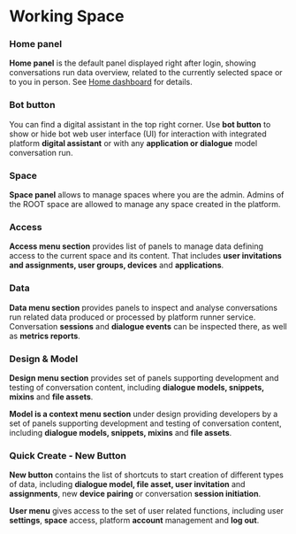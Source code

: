 # Working Space

### Home panel  <a id="home-panel"></a>

**Home panel** is the default panel displayed right after login, showing conversations run data overview, related to the currently selected space or to you in person. See [Home dashboard](https://promethist.myjetbrains.com/youtrack/articles/APP-A-45/Home-Dashboard?edit=true) for details.

### Bot button  <a id="bot-button"></a>

You can find a digital assistant in the top right corner. Use **bot button** to show or hide bot web user interface \(UI\) for interaction with integrated platform **digital assistant** or with any **application or dialogue** model conversation run.

### Space  <a id="space"></a>

**Space panel** allows to manage spaces where you are the admin. Admins of the ROOT space are allowed to manage any space created in the platform.

### Access  <a id="access"></a>

**Access menu section** provides list of panels to manage data defining access to the current space and its content. That includes **user invitations and assignments, user groups, devices** and **applications**.

### Data  <a id="data"></a>

**Data menu section** provides panels to inspect and analyse conversations run related data produced or processed by platform runner service. Conversation **sessions** and **dialogue events** can be inspected there, as well as **metrics reports**.

### Design & Model  <a id="design-%26-model"></a>

**Design menu section** provides set of panels supporting development and testing of conversation content, including **dialogue models, snippets, mixins** and **file assets**.

**Model is a context menu section** under design providing developers by a set of panels supporting development and testing of conversation content, including **dialogue models, snippets, mixins** and **file assets**.

### Quick Create - New Button  <a id="quick-create---new-button"></a>

**New button** contains the list of shortcuts to start creation of different types of data, including **dialogue model, file asset, user invitation** and **assignments**, new **device pairing** or conversation **session initiation**.

**User menu** gives access to the set of user related functions, including user **settings**, **space** access, platform **account** management and **log out**.

